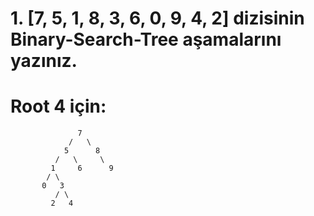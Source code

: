 # 1. [7, 5, 1, 8, 3, 6, 0, 9, 4, 2]  dizisinin Binary-Search-Tree aşamalarını yazınız.

  # Root 4 için:
  
                   7
                 /   \
                5      8
              /   \     \
             1     6      9
            / \            
           0   3             
              / \
             2   4
           
          
         

